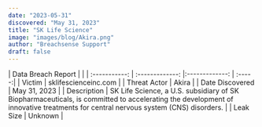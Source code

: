 ```yaml
---
date: "2023-05-31"
discovered: "May 31, 2023"
title: "SK Life Science"
image: "images/blog/Akira.png"
author: "Breachsense Support"
draft: false
---
```


| Data Breach Report           |              | 
| :-----------: | :-------------:     |:-------------:    | :-----:|
| Victim      | sklifescienceinc.com      | 
| Threat Actor      | Akira      | 
| Date Discovered      | May 31, 2023      | 
| Description      | SK Life Science, a U.S. subsidiary of SK Biopharmaceuticals, is committed to accelerating the development of innovative treatments for central nervous system (CNS) disorders.      | 
| Leak Size      | Unknown      | 

